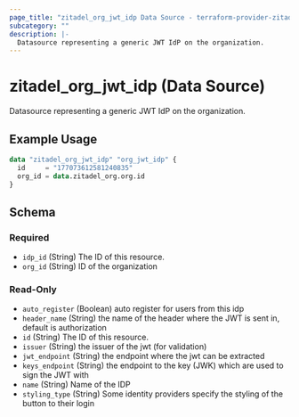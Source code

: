 ```yaml
---
page_title: "zitadel_org_jwt_idp Data Source - terraform-provider-zitadel"
subcategory: ""
description: |-
  Datasource representing a generic JWT IdP on the organization.
---
```


# zitadel_org_jwt_idp (Data Source)

Datasource representing a generic JWT IdP on the organization.

## Example Usage

```terraform
data "zitadel_org_jwt_idp" "org_jwt_idp" {
  id     = "177073612581240835"
  org_id = data.zitadel_org.org.id
}
```

<!-- schema generated by tfplugindocs -->
## Schema

### Required

- `idp_id` (String) The ID of this resource.
- `org_id` (String) ID of the organization

### Read-Only

- `auto_register` (Boolean) auto register for users from this idp
- `header_name` (String) the name of the header where the JWT is sent in, default is authorization
- `id` (String) The ID of this resource.
- `issuer` (String) the issuer of the jwt (for validation)
- `jwt_endpoint` (String) the endpoint where the jwt can be extracted
- `keys_endpoint` (String) the endpoint to the key (JWK) which are used to sign the JWT with
- `name` (String) Name of the IDP
- `styling_type` (String) Some identity providers specify the styling of the button to their login